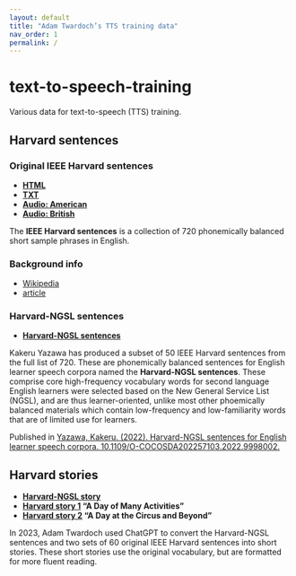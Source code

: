 ```yaml
---
layout: default
title: "Adam Twardoch’s TTS training data"
nav_order: 1
permalink: /
---
```


# text-to-speech-training

Various data for text-to-speech (TTS) training.

## Harvard sentences

### Original IEEE Harvard sentences

- **[HTML](https://www.cs.columbia.edu/~hgs/audio/harvard.html)**
- **[TXT](https://www.cs.cmu.edu/afs/cs.cmu.edu/project/fgdata/OldFiles/Recorder.app/utterances/Type1/harvsents.txt)**
- **[Audio: American](https://www.voiptroubleshooter.com/open_speech/american.html)**
- **[Audio: British](https://www.voiptroubleshooter.com/open_speech/british.html)**

The **IEEE Harvard sentences** is a collection of 720 phonemically balanced short sample phrases in English. 

### Background info

- [Wikipedia](https://en.wikipedia.org/wiki/Harvard_sentences)
- [article](https://theworld.org/stories/2015-06-22/creating-magnetic-poetry-using-harvard-sentences-might-just-be-most-geeky-thing)

### Harvard-NGSL sentences

- **[Harvard-NGSL sentences](harvard-ngsl-sentences)**

Kakeru Yazawa has produced a subset of 50 IEEE Harvard sentences from the full list of 720. These are phonemically balanced sentences for English learner speech corpora named the **Harvard-NGSL sentences**. These comprise core high-frequency vocabulary words for second language English learners were selected based on the New General Service List (NGSL), and are thus learner-oriented, unlike most other phoemically balanced materials which contain low-frequency and low-familiarity words that are of limited use for learners. 

Published in [Yazawa, Kakeru. (2022). Harvard-NGSL sentences for English learner speech corpora. 10.1109/O-COCOSDA202257103.2022.9998002.](https://www.researchgate.net/publication/365766701_Harvard-NGSL_sentences_for_English_learner_speech_corpora)


## Harvard stories

- **[Harvard-NGSL story](harvard-ngsl-story)**
- **[Harvard story 1](harvard-story-1) “A Day of Many Activities”**
- **[Harvard story 2](harvard-story-2) “A Day at the Circus and Beyond”**

In 2023, Adam Twardoch used ChatGPT to convert the Harvard-NGSL sentences and two sets of 60 original IEEE Harvard sentences into short stories. These short stories use the original vocabulary, but are formatted for more fluent reading.
